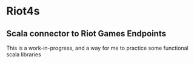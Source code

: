 # Riot4s
## Scala connector to Riot Games Endpoints

This is a work-in-progress, and a way for me to practice some functional scala libraries
